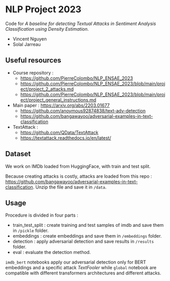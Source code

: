 # NLP Project 2023

Code for *A baseline for detecting Textual Attacks in Sentiment Analysis Classification using Density Estimation*.

* Vincent Nguyen
* Solal Jarreau


## Useful resources
* Course repository : 
  * https://github.com/PierreColombo/NLP_ENSAE_2023
  * https://github.com/PierreColombo/NLP_ENSAE_2023/blob/main/project/project_2_attacks.md
  * https://github.com/PierreColombo/NLP_ENSAE_2023/blob/main/project/project_general_instructions.md
* Main paper : https://arxiv.org/abs/2203.01677
  * https://github.com/anoymous92874838/text-adv-detection
  * https://github.com/bangawayoo/adversarial-examples-in-text-classification
* TextAttack : 
  * https://github.com/QData/TextAttack
  * https://textattack.readthedocs.io/en/latest/
  
 ## Dataset
We work on IMDb loaded from HuggingFace, with train and test split. 

Because creating attacks is costly, attacks are loaded from this repo : https://github.com/bangawayoo/adversarial-examples-in-text-classification. Unzip the file and save it in ```/data```.

## Usage
Procedure is divided in four parts : 
* train_test_split : create training and test samples of imdb and save them in ```/pickle``` folder. 
* embeddings : create embeddings and save them in ```/embeddings``` folder. 
* detection : apply adversarial detection and save results in ```/results``` folder. 
* eval : evaluate the detection method. 

```imdb_bert``` notebooks apply our adversarial detection only for BERT embeddings and a specific attack *TextFooler* while ```global``` notebook are compatible with different transformers architectures and different attacks. 
